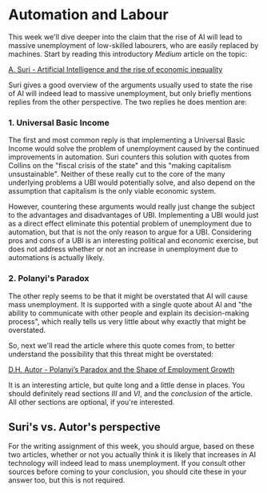 
# Automation and Labour

This week we'll dive deeper into the claim that the rise of AI will lead to
massive unemployment of low-skilled labourers, who are easily replaced by
machines. Start by reading this introductory *Medium* article on the topic:

[A. Suri - Artificial Intelligence and the rise of economic inequality](https://towardsdatascience.com/artificial-intelligence-and-the-rise-of-economic-inequality-b9d81be58bec)

Suri gives a good overview of the arguments usually used to state the
rise of AI will indeed lead to massive unemployment, but only briefly
mentions replies from the other perspective. The two replies he does mention
are:

### 1. Universal Basic Income

The first and most common reply is that implementing a Universal Basic Income
would solve the problem of unemployment caused by the continued improvements
in automation. Suri counters this solution with quotes from Collins on the
"fiscal crisis of the state" and this "making capitalism unsustainable".
Neither of these really cut to the core of the many underlying problems a UBI
would potentially solve, and also depend on the assumption that capitalism is
the only viable economic system.

However, countering these arguments would really just change the subject to
the advantages and disadvantages of UBI. Implementing a UBI would just as a
direct effect eliminate this potential problem of unemployment due to
automation, but that is not the only reason to argue for a UBI. Considering
pros and cons of a UBI is an interesting political and economic exercise, but
does not address whether or not an increase in unemployment due to automations
is actually likely.

### 2. Polanyi's Paradox

The other reply seems to be that it might be overstated that AI will cause mass
unemployment. It is supported with a single quote about AI and "the ability to
communicate with other people and explain its decision-making process", which
really tells us very little about why exactly that might be overstated.

So, next we'll read the article where this quote comes from, to better
understand the possibility that this threat might be overstated:

[D.H. Autor - Polanyi’s Paradox and the Shape of Employment Growth](polanyis_paradox_2014.pdf)

It is an interesting article, but quite long and a little dense in places.
You should definitely read sections *III* and *VI*, and the *conclusion* of the
article. All other sections are optional, if you're interested.

## Suri's vs. Autor's perspective

For the writing assignment of this week, you should argue, based on these two
articles, whether or not you actually think it is likely that increases in AI
technology will indeed lead to mass unemployment. If you consult other
sources before coming to your conclusion, you should cite these in your answer
too, but this is not required.


